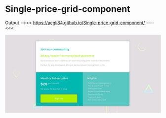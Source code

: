 # Single-price-grid-component

Output -->>> https://aegli84.github.io/Single-price-grid-component/ ----<<<



![alt text](assets/screenshotproject.png)


